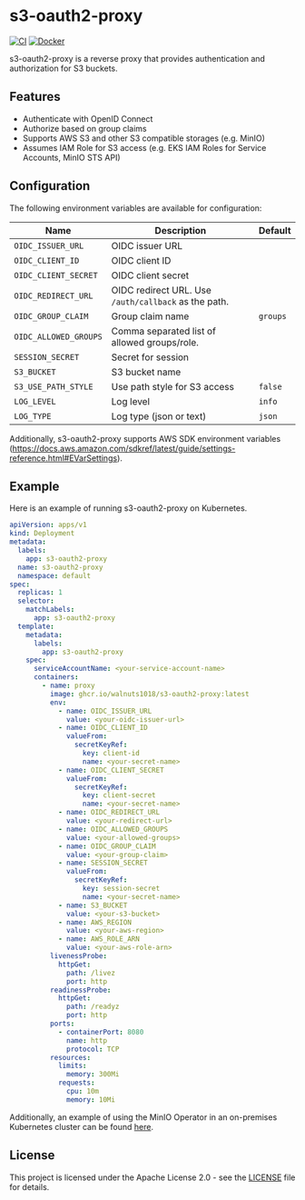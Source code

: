 # s3-oauth2-proxy

[![CI](https://github.com/walnuts1018/s3-oauth2-proxy/actions/workflows/ci.yaml/badge.svg)](https://github.com/walnuts1018/s3-oauth2-proxy/actions/workflows/ci.yaml)
[![Docker](https://github.com/walnuts1018/s3-oauth2-proxy/actions/workflows/docker.yaml/badge.svg)](https://github.com/walnuts1018/s3-oauth2-proxy/actions/workflows/docker.yaml)

s3-oauth2-proxy is a reverse proxy that provides authentication and authorization for S3 buckets.

## Features

- Authenticate with OpenID Connect
- Authorize based on group claims
- Supports AWS S3 and other S3 compatible storages (e.g. MinIO)
- Assumes IAM Role for S3 access (e.g. EKS IAM Roles for Service Accounts, MinIO STS API)

## Configuration

The following environment variables are available for configuration:

| Name | Description | Default |
| --- | --- | --- |
| `OIDC_ISSUER_URL` | OIDC issuer URL | |
| `OIDC_CLIENT_ID` | OIDC client ID | |
| `OIDC_CLIENT_SECRET` | OIDC client secret | |
| `OIDC_REDIRECT_URL` | OIDC redirect URL. Use `/auth/callback` as the path. ||
| `OIDC_GROUP_CLAIM` | Group claim name | `groups` |
| `OIDC_ALLOWED_GROUPS` | Comma separated list of allowed groups/role. | |
| `SESSION_SECRET` | Secret for session | |
| `S3_BUCKET` | S3 bucket name | |
| `S3_USE_PATH_STYLE` | Use path style for S3 access | `false` |
| `LOG_LEVEL` | Log level | `info` |
| `LOG_TYPE` | Log type (json or text) | `json` |

Additionally, s3-oauth2-proxy supports AWS SDK environment variables (<https://docs.aws.amazon.com/sdkref/latest/guide/settings-reference.html#EVarSettings>).

## Example

Here is an example of running s3-oauth2-proxy on Kubernetes.

```yaml
apiVersion: apps/v1
kind: Deployment
metadata:
  labels:
    app: s3-oauth2-proxy
  name: s3-oauth2-proxy
  namespace: default
spec:
  replicas: 1
  selector:
    matchLabels:
      app: s3-oauth2-proxy
  template:
    metadata:
      labels:
        app: s3-oauth2-proxy
    spec:
      serviceAccountName: <your-service-account-name>
      containers:
        - name: proxy
          image: ghcr.io/walnuts1018/s3-oauth2-proxy:latest
          env:
            - name: OIDC_ISSUER_URL
              value: <your-oidc-issuer-url>
            - name: OIDC_CLIENT_ID
              valueFrom:
                secretKeyRef:
                  key: client-id
                  name: <your-secret-name>
            - name: OIDC_CLIENT_SECRET
              valueFrom:
                secretKeyRef:
                  key: client-secret
                  name: <your-secret-name>
            - name: OIDC_REDIRECT_URL
              value: <your-redirect-url>
            - name: OIDC_ALLOWED_GROUPS
              value: <your-allowed-groups>
            - name: OIDC_GROUP_CLAIM
              value: <your-group-claim>
            - name: SESSION_SECRET
              valueFrom:
                secretKeyRef:
                  key: session-secret
                  name: <your-secret-name>
            - name: S3_BUCKET
              value: <your-s3-bucket>
            - name: AWS_REGION
              value: <your-aws-region>
            - name: AWS_ROLE_ARN
              value: <your-aws-role-arn>
          livenessProbe:
            httpGet:
              path: /livez
              port: http
          readinessProbe:
            httpGet:
              path: /readyz
              port: http
          ports:
            - containerPort: 8080
              name: http
              protocol: TCP
          resources:
            limits:
              memory: 300Mi
            requests:
              cpu: 10m
              memory: 10Mi
```

Additionally, an example of using the MinIO Operator in an on-premises Kubernetes cluster can be found [here]([examples/minio-operator.yaml](https://github.com/walnuts1018/infra/blob/7642120ecb6f4b5dd415d85ea7bb5099fdcf4725/k8s/apps/ipu/deployment.yaml)).

## License

This project is licensed under the Apache License 2.0 - see the [LICENSE](LICENSE) file for details.
